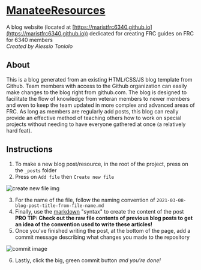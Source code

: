 # [ManateeResources](https://maristfrc6340.github.io)
A blog website (located at [https://maristfrc6340.github.io](https://maristfrc6340.github.io)) dedicated for creating FRC guides on FRC for 6340 members
<br>*Created by Alessio Toniolo*

## About
This is a blog generated from an existing HTML/CSS/JS blog template from Github. Team members with access to the Github organization can easily
make changes to the blog right from github.com. The blog is designed to facilitate the flow of knowledge from veteran members to newer members and even to keep
the team updated in more complex and advanced areas of FRC. As long as members are regularly add posts, this blog can really provide an effective method of teaching others how to work on special projects without
needing to have everyone gathered at once (a relatively hard feat).

## Instructions
1. To make a new blog post/resource, in the root of the project, press on the `_posts` folder
2. Press on `Add file` then `Create new file`


![create new file img](https://docs.github.com/assets/cb-26723/images/help/repository/create_new_file.png)


3. For the name of the file, follow the naming convention of `2021-03-08-blog-post-title-from-file-name.md`
4. Finally, use the [markdown](https://www.markdownguide.org/cheat-sheet/) "syntax" to create the content of the post
<br>**PRO TIP: Check out the raw file contents of previous blog posts to get an idea of the convention used to write these articles!**
5. Once you've finished writing the post, at the bottom of the page, add a commit message describing what changes you made to the repository

![commit image](https://user-images.githubusercontent.com/44009231/167950150-e079f6a2-1c57-4594-8cb9-ed4feb81c883.png)

6. Lastly, click the big, green commit button *and you're done!*
